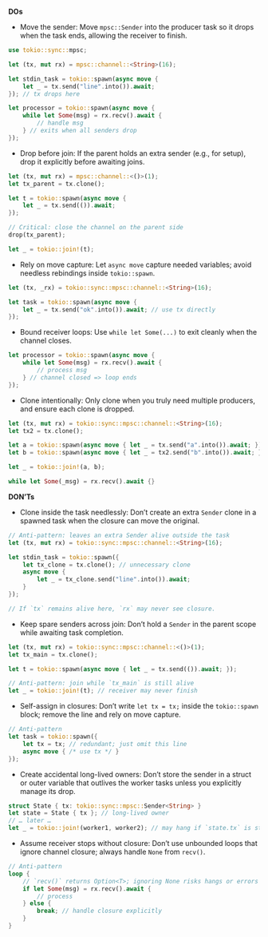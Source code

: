 **DOs**
- Move the sender: Move `mpsc::Sender` into the producer task so it drops when the task ends, allowing the receiver to finish.
```rust
use tokio::sync::mpsc;

let (tx, mut rx) = mpsc::channel::<String>(16);

let stdin_task = tokio::spawn(async move {
    let _ = tx.send("line".into()).await;
}); // tx drops here

let processor = tokio::spawn(async move {
    while let Some(msg) = rx.recv().await {
        // handle msg
    } // exits when all senders drop
});
```

- Drop before join: If the parent holds an extra sender (e.g., for setup), drop it explicitly before awaiting joins.
```rust
let (tx, mut rx) = mpsc::channel::<()>(1);
let tx_parent = tx.clone();

let t = tokio::spawn(async move {
    let _ = tx.send(()).await;
});

// Critical: close the channel on the parent side
drop(tx_parent);

let _ = tokio::join!(t);
```

- Rely on move capture: Let `async move` capture needed variables; avoid needless rebindings inside `tokio::spawn`.
```rust
let (tx, _rx) = tokio::sync::mpsc::channel::<String>(16);

let task = tokio::spawn(async move {
    let _ = tx.send("ok".into()).await; // use tx directly
});
```

- Bound receiver loops: Use `while let Some(...)` to exit cleanly when the channel closes.
```rust
let processor = tokio::spawn(async move {
    while let Some(msg) = rx.recv().await {
        // process msg
    } // channel closed => loop ends
});
```

- Clone intentionally: Only clone when you truly need multiple producers, and ensure each clone is dropped.
```rust
let (tx, mut rx) = tokio::sync::mpsc::channel::<String>(16);
let tx2 = tx.clone();

let a = tokio::spawn(async move { let _ = tx.send("a".into()).await; });
let b = tokio::spawn(async move { let _ = tx2.send("b".into()).await; });

let _ = tokio::join!(a, b);

while let Some(_msg) = rx.recv().await {}
```

**DON’Ts**
- Clone inside the task needlessly: Don’t create an extra `Sender` clone in a spawned task when the closure can move the original.
```rust
// Anti-pattern: leaves an extra Sender alive outside the task
let (tx, mut rx) = tokio::sync::mpsc::channel::<String>(16);

let stdin_task = tokio::spawn({
    let tx_clone = tx.clone(); // unnecessary clone
    async move {
        let _ = tx_clone.send("line".into()).await;
    }
});

// If `tx` remains alive here, `rx` may never see closure.
```

- Keep spare senders across join: Don’t hold a `Sender` in the parent scope while awaiting task completion.
```rust
let (tx, mut rx) = tokio::sync::mpsc::channel::<()>(1);
let tx_main = tx.clone();

let t = tokio::spawn(async move { let _ = tx.send(()).await; });

// Anti-pattern: join while `tx_main` is still alive
let _ = tokio::join!(t); // receiver may never finish
```

- Self-assign in closures: Don’t write `let tx = tx;` inside the `tokio::spawn` block; remove the line and rely on move capture.
```rust
// Anti-pattern
let task = tokio::spawn({
    let tx = tx; // redundant; just omit this line
    async move { /* use tx */ }
});
```

- Create accidental long-lived owners: Don’t store the sender in a struct or outer variable that outlives the worker tasks unless you explicitly manage its drop.
```rust
struct State { tx: tokio::sync::mpsc::Sender<String> }
let state = State { tx }; // long-lived owner
// … later …
let _ = tokio::join!(worker1, worker2); // may hang if `state.tx` is still alive
```

- Assume receiver stops without closure: Don’t use unbounded loops that ignore channel closure; always handle `None` from `recv()`.
```rust
// Anti-pattern
loop {
    // `recv()` returns Option<T>; ignoring None risks hangs or errors
    if let Some(msg) = rx.recv().await {
        // process
    } else {
        break; // handle closure explicitly
    }
}
```